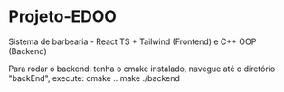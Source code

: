 # Projeto-EDOO
Sistema de barbearia - React TS + Tailwind (Frontend) e C++ OOP (Backend)

Para rodar o backend:
tenha o cmake instalado,
navegue até o diretório "backEnd",
execute: cmake ..
make
./backend
